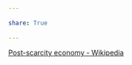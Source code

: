 ---  
share: True  
---  
[Post-scarcity economy - Wikipedia](https://en.wikipedia.org/wiki/Post-scarcity_economy)  
